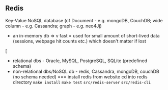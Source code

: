## Redis
Key-Value NoSQL database (cf Document - e.g. mongoDB, CouchDB; wide column - e.g. Cassandra; graph - e.g. neo4Jj)
- an in-memory db => v fast = used for small amount of short-lived data (sessions, webpage hit counts etc.) which doesn't matter if lost

[
- relational dbs - Oracle, MySQL, PostgreSQL, SQLite (predefined schema)
- non-relational dbs/NoSQL db - redis, Cassandra, mongoDB, couchDB (no schema needed)
===
install redis from website
cd into redis directory
`make install`
`make test`
`src/redis-server`
`src/redis-cli`
